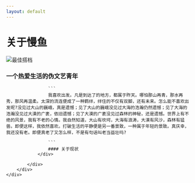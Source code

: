 ```yaml
---
layout: default
---
```

<div class="wrapper">
	<div class="container">
		<div class="content">
			<h1 class="post-title">关于慢鱼</h1>
			<div class="post-content">
				<div class="entry">
					<p><img src="http://7xnaen.com1.z0.glb.clouddn.com/bestParter.jpg" alt="最佳搭档"></p>
					<h3>一个热爱生活的伪文艺青年</h3>

					```
					我喜欢出发。凡是到达了的地方，都属于昨天。哪怕那山再青，那水再秀，那风再温柔。太深的流连便成了一种羁绊，绊住的不仅有双脚，还有未来。怎么能不喜欢出发呢?没见过大山的巍峨，真是遗憾；见了大山的巍峨没见过大海的浩瀚仍然遗憾；见了大海的浩瀚没见过大漠的广袤，依旧遗憾；见了大漠的广袤没见过森林的神秘，还是遗憾。世界上有不绝的风景，我有不老的心情。我自然知道，大山有坎坷，大海有浪涛，大漠有风沙，森林有猛兽。即便这样，我依然喜欢。打破生活的平静便是另一番景致，一种属于年轻的景致。真庆幸，我还没有老。即便真老了又怎么样，不是有句话叫老当益壮吗?
	
					```
					#### 关于现状
				</div>

			</div>
		</div>
	</div>

</div>